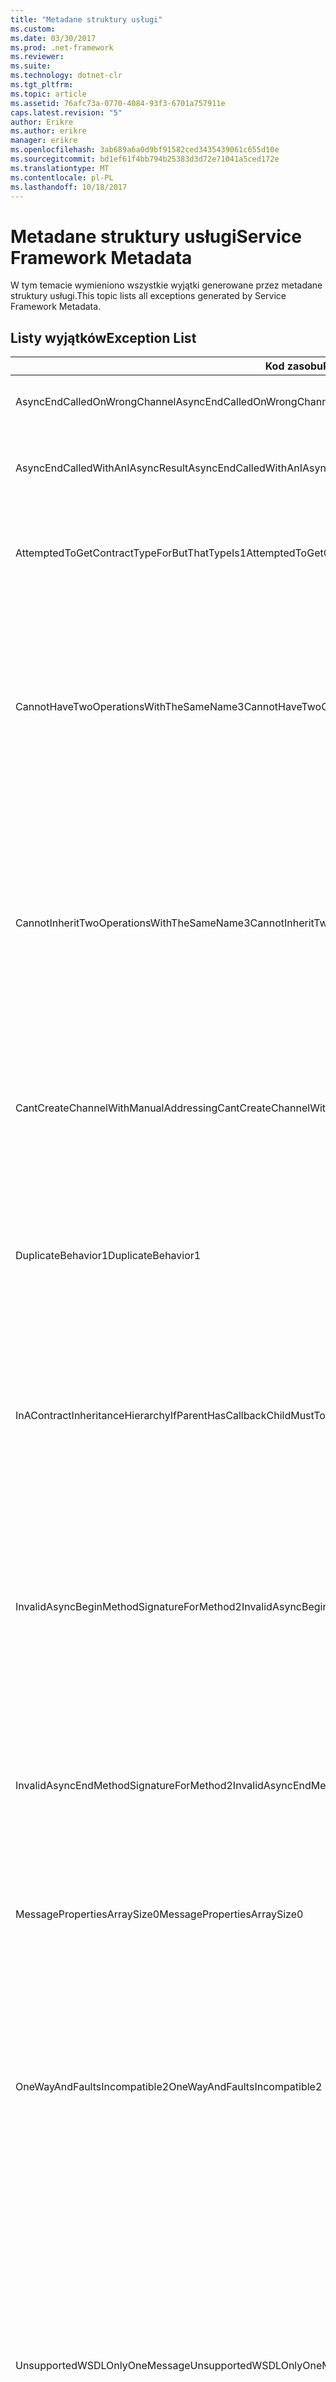 ```yaml
---
title: "Metadane struktury usługi"
ms.custom: 
ms.date: 03/30/2017
ms.prod: .net-framework
ms.reviewer: 
ms.suite: 
ms.technology: dotnet-clr
ms.tgt_pltfrm: 
ms.topic: article
ms.assetid: 76afc73a-0770-4084-93f3-6701a757911e
caps.latest.revision: "5"
author: Erikre
ms.author: erikre
manager: erikre
ms.openlocfilehash: 3ab689a6a0d9bf91582ced3435439061c655d10e
ms.sourcegitcommit: bd1ef61f4bb794b25383d3d72e71041a5ced172e
ms.translationtype: MT
ms.contentlocale: pl-PL
ms.lasthandoff: 10/18/2017
---
```

# <a name="service-framework-metadata"></a><span data-ttu-id="fe26a-102">Metadane struktury usługi</span><span class="sxs-lookup"><span data-stu-id="fe26a-102">Service Framework Metadata</span></span>
<span data-ttu-id="fe26a-103">W tym temacie wymieniono wszystkie wyjątki generowane przez metadane struktury usługi.</span><span class="sxs-lookup"><span data-stu-id="fe26a-103">This topic lists all exceptions generated by Service Framework Metadata.</span></span>  
  
## <a name="exception-list"></a><span data-ttu-id="fe26a-104">Listy wyjątków</span><span class="sxs-lookup"><span data-stu-id="fe26a-104">Exception List</span></span>  
  
|<span data-ttu-id="fe26a-105">Kod zasobu</span><span class="sxs-lookup"><span data-stu-id="fe26a-105">Resource Code</span></span>|<span data-ttu-id="fe26a-106">Ciąg zasobu</span><span class="sxs-lookup"><span data-stu-id="fe26a-106">Resource String</span></span>|  
|-------------------|---------------------|  
|<span data-ttu-id="fe26a-107">AsyncEndCalledOnWrongChannel</span><span class="sxs-lookup"><span data-stu-id="fe26a-107">AsyncEndCalledOnWrongChannel</span></span>|<span data-ttu-id="fe26a-108">Asynchroniczne End została wywołana dla niewłaściwego kanału.</span><span class="sxs-lookup"><span data-stu-id="fe26a-108">An asynchronous End was called on the wrong channel.</span></span>|  
|<span data-ttu-id="fe26a-109">AsyncEndCalledWithAnIAsyncResult</span><span class="sxs-lookup"><span data-stu-id="fe26a-109">AsyncEndCalledWithAnIAsyncResult</span></span>|<span data-ttu-id="fe26a-110">Asynchroniczne End została wywołana z użyciem argumentu IAsyncResult z innej metody Begin.</span><span class="sxs-lookup"><span data-stu-id="fe26a-110">An asynchronous End was called with an IAsyncResult from a different Begin method.</span></span>|  
|<span data-ttu-id="fe26a-111">AttemptedToGetContractTypeForButThatTypeIs1</span><span class="sxs-lookup"><span data-stu-id="fe26a-111">AttemptedToGetContractTypeForButThatTypeIs1</span></span>|<span data-ttu-id="fe26a-112">Próbowano uzyskać typ kontraktu dla określonego. Typ nie jest elementem ServiceContract i dziedziczy go.</span><span class="sxs-lookup"><span data-stu-id="fe26a-112">Attempted to get contract type for the specified.The type is not a ServiceContract and it does not inherit a ServiceContract.</span></span>|  
|<span data-ttu-id="fe26a-113">CannotHaveTwoOperationsWithTheSameName3</span><span class="sxs-lookup"><span data-stu-id="fe26a-113">CannotHaveTwoOperationsWithTheSameName3</span></span>|<span data-ttu-id="fe26a-114">Nie może zawierać dwóch operacji w tym samym kontrakcie o takiej samej nazwie.</span><span class="sxs-lookup"><span data-stu-id="fe26a-114">Cannot have two operations in the same contract with the same name.</span></span> <span data-ttu-id="fe26a-115">Metody określonej w określonym typie naruszają tę regułę.</span><span class="sxs-lookup"><span data-stu-id="fe26a-115">The specified methods in the specified type violate this rule.</span></span> <span data-ttu-id="fe26a-116">Zmień nazwę jednej z operacji, zmieniając nazwę metody lub używając właściwości Name elementu OperationContractAttribute.</span><span class="sxs-lookup"><span data-stu-id="fe26a-116">Change the name of one of the operations by changing the method name or by using the Name property of OperationContractAttribute.</span></span>|  
|<span data-ttu-id="fe26a-117">CannotInheritTwoOperationsWithTheSameName3</span><span class="sxs-lookup"><span data-stu-id="fe26a-117">CannotInheritTwoOperationsWithTheSameName3</span></span>|<span data-ttu-id="fe26a-118">Nie można dziedziczyć dwóch różnych operacji o tej samej nazwie.</span><span class="sxs-lookup"><span data-stu-id="fe26a-118">Cannot inherit two different operations with the same name.</span></span> <span data-ttu-id="fe26a-119">Określona operacja z określonym umów naruszają tę regułę.</span><span class="sxs-lookup"><span data-stu-id="fe26a-119">The specified operation from the specified contracts violate this rule.</span></span> <span data-ttu-id="fe26a-120">Zmień nazwę jednej z operacji, zmieniając nazwę metody lub używając właściwości Name elementu OperationContractAttribute.</span><span class="sxs-lookup"><span data-stu-id="fe26a-120">Change the name of one of the operations by changing the method name or by using the Name property of OperationContractAttribute.</span></span>|  
|<span data-ttu-id="fe26a-121">CantCreateChannelWithManualAddressing</span><span class="sxs-lookup"><span data-stu-id="fe26a-121">CantCreateChannelWithManualAddressing</span></span>|<span data-ttu-id="fe26a-122">Nie można utworzyć kanału dla kontraktu wymagającego żądań i odpowiedzi oraz powiązania wymagającego ręcznego adresowania, ale tylko obsługującego komunikację dupleksową.</span><span class="sxs-lookup"><span data-stu-id="fe26a-122">Cannot create a channel for a contract that requires a request/reply and a binding that requires manual addressing but only supports duplex communication.</span></span>|  
|<span data-ttu-id="fe26a-123">DuplicateBehavior1</span><span class="sxs-lookup"><span data-stu-id="fe26a-123">DuplicateBehavior1</span></span>|<span data-ttu-id="fe26a-124">Nie można dodać wartości do kolekcji.</span><span class="sxs-lookup"><span data-stu-id="fe26a-124">The value cannot be added to the collection.</span></span> <span data-ttu-id="fe26a-125">Kolekcja zawiera już element tego samego określonego typu.</span><span class="sxs-lookup"><span data-stu-id="fe26a-125">The collection already contains an item of the same specified type.</span></span> <span data-ttu-id="fe26a-126">Ta kolekcja obsługuje tylko jedno wystąpienie każdego typu.</span><span class="sxs-lookup"><span data-stu-id="fe26a-126">This collection only supports one instance of each type.</span></span>|  
|<span data-ttu-id="fe26a-127">InAContractInheritanceHierarchyIfParentHasCallbackChildMustToo</span><span class="sxs-lookup"><span data-stu-id="fe26a-127">InAContractInheritanceHierarchyIfParentHasCallbackChildMustToo</span></span>|<span data-ttu-id="fe26a-128">Kontraktu określonej usługi podstawowej ma kontrakt wywołania zwrotnego określony, kontrakt określoną usługę pochodnego również musi określać określonego typu lub typu pochodnego jako jej kontrakt wywołania zwrotnego.</span><span class="sxs-lookup"><span data-stu-id="fe26a-128">Because the specified base service contract has a specified callback contract, the specified derived service contract must also specify either the specified type, or a derived type as its callback contract.</span></span>|  
|<span data-ttu-id="fe26a-129">InvalidAsyncBeginMethodSignatureForMethod2</span><span class="sxs-lookup"><span data-stu-id="fe26a-129">InvalidAsyncBeginMethodSignatureForMethod2</span></span>|<span data-ttu-id="fe26a-130">Nieprawidłowy asynchronicznego Begin podpis metody dla określonej metody w określonym typie ServiceContract.</span><span class="sxs-lookup"><span data-stu-id="fe26a-130">Invalid asynchronous Begin method signature for the specified method in the specified ServiceContract type.</span></span> <span data-ttu-id="fe26a-131">Twoje rozpocząć metody musi przyjmować element AsyncCallback oraz dowolny obiekt jako dwa ostatnie argumenty i zwracać obiekt IAsyncResult.</span><span class="sxs-lookup"><span data-stu-id="fe26a-131">Your begin method must take an AsyncCallback and an object as the last two arguments and return an IAsyncResult.</span></span>|  
|<span data-ttu-id="fe26a-132">InvalidAsyncEndMethodSignatureForMethod2</span><span class="sxs-lookup"><span data-stu-id="fe26a-132">InvalidAsyncEndMethodSignatureForMethod2</span></span>|<span data-ttu-id="fe26a-133">Nieprawidłowy asynchroniczne zakończenia podpis metody dla określonej metody w określonym typie ServiceContract.</span><span class="sxs-lookup"><span data-stu-id="fe26a-133">Invalid asynchronous End method signature for the specified method in the specified ServiceContract type.</span></span> <span data-ttu-id="fe26a-134">Stosowana metoda end musi przyjmować obiekt IAsyncResult jako ostatni argument.</span><span class="sxs-lookup"><span data-stu-id="fe26a-134">Your end method must take an IAsyncResult as the last argument.</span></span>|  
|<span data-ttu-id="fe26a-135">MessagePropertiesArraySize0</span><span class="sxs-lookup"><span data-stu-id="fe26a-135">MessagePropertiesArraySize0</span></span>|<span data-ttu-id="fe26a-136">Tablica, która została przekazana nie ma wystarczającej ilości miejsca dla wszystkich właściwości zawarte w tej kolekcji.</span><span class="sxs-lookup"><span data-stu-id="fe26a-136">The array that was passed does not have enough space to hold all the properties contained by this collection.</span></span>|  
|<span data-ttu-id="fe26a-137">OneWayAndFaultsIncompatible2</span><span class="sxs-lookup"><span data-stu-id="fe26a-137">OneWayAndFaultsIncompatible2</span></span>|<span data-ttu-id="fe26a-138">Określona metoda w typie określonym jest oznaczona jako IsOneWay = true, ale deklaruje co najmniej jeden element Faultcontractattribute.</span><span class="sxs-lookup"><span data-stu-id="fe26a-138">The specified method in the specified type is marked as IsOneWay=true and declares one or more FaultContractAttributes.</span></span> <span data-ttu-id="fe26a-139">Metody jednokierunkowe nie mogą deklarować elementów Faultcontractattribute.</span><span class="sxs-lookup"><span data-stu-id="fe26a-139">One-way methods cannot declare FaultContractAttributes.</span></span> <span data-ttu-id="fe26a-140">Zmień ustawienie właściwości IsOneWay na false lub usuń elementy Faultcontractattribute.</span><span class="sxs-lookup"><span data-stu-id="fe26a-140">Change IsOneWay to false or remove the FaultContractAttributes.</span></span>|  
|<span data-ttu-id="fe26a-141">UnsupportedWSDLOnlyOneMessage</span><span class="sxs-lookup"><span data-stu-id="fe26a-141">UnsupportedWSDLOnlyOneMessage</span></span>|<span data-ttu-id="fe26a-142">Nieobsługiwany Web Services Description Language.</span><span class="sxs-lookup"><span data-stu-id="fe26a-142">Unsupported Web Services Description Language.</span></span> <span data-ttu-id="fe26a-143">Komunikaty o błędach jest obsługiwana tylko jednej części wiadomości.</span><span class="sxs-lookup"><span data-stu-id="fe26a-143">Only one message part is supported for fault messages.</span></span> <span data-ttu-id="fe26a-144">Ten komunikat o błędzie odwołuje się do więcej niż jedną część komunikatu.</span><span class="sxs-lookup"><span data-stu-id="fe26a-144">This fault message refers to more than one message part.</span></span> <span data-ttu-id="fe26a-145">Jeśli istnieje możliwość edytowania pliku Web Services Description Language, można naprawić problem, usuwając zbędne części wiadomości w taki, który fault tylko do jednej części odwołuje się do komunikatu.</span><span class="sxs-lookup"><span data-stu-id="fe26a-145">If you have edit access to the Web Services Description Language file, you can fix the problem by removing the extra message parts such that fault message references just one part.</span></span>|  
|<span data-ttu-id="fe26a-146">UnsupportedWSDLTheFault</span><span class="sxs-lookup"><span data-stu-id="fe26a-146">UnsupportedWSDLTheFault</span></span>|<span data-ttu-id="fe26a-147">Nieobsługiwany Web Services Description Language.</span><span class="sxs-lookup"><span data-stu-id="fe26a-147">Unsupported Web Services Description Language.</span></span> <span data-ttu-id="fe26a-148">Błąd części komunikatu musi odwoływać się do elementu.</span><span class="sxs-lookup"><span data-stu-id="fe26a-148">The fault message part must reference an element.</span></span> <span data-ttu-id="fe26a-149">Ten komunikat o błędzie nie odwołuje się do elementu.</span><span class="sxs-lookup"><span data-stu-id="fe26a-149">This fault message does not refer to an element.</span></span> <span data-ttu-id="fe26a-150">Jeśli masz dostęp do edycji w dokumencie języka definicji usługi sieci Web, należy rozwiązać problem, umieszczając odwołanie do elementu schematu za pomocą atrybutu "element".</span><span class="sxs-lookup"><span data-stu-id="fe26a-150">If you have edit access to the Web Services Definition Language document, you can fix the problem by referencing a schema element using the 'element' attribute.</span></span>|  
|<span data-ttu-id="fe26a-151">WsdlImportErrorDependencyDetail</span><span class="sxs-lookup"><span data-stu-id="fe26a-151">WsdlImportErrorDependencyDetail</span></span>|<span data-ttu-id="fe26a-152">Wystąpił błąd podczas importowania określonego czy określona wartość jest zależna od.</span><span class="sxs-lookup"><span data-stu-id="fe26a-152">An error occurred while importing the specified that the other specified value is dependent on.</span></span> <span data-ttu-id="fe26a-153">Wyrażenie Xpath jest określona.</span><span class="sxs-lookup"><span data-stu-id="fe26a-153">The Xpath is also specified.</span></span>|  
|<span data-ttu-id="fe26a-154">XsdMissingRequiredAttribute1</span><span class="sxs-lookup"><span data-stu-id="fe26a-154">XsdMissingRequiredAttribute1</span></span>|<span data-ttu-id="fe26a-155">Brak określonego wymaganego atrybutu.</span><span class="sxs-lookup"><span data-stu-id="fe26a-155">Missing the specified required attribute.</span></span>|
